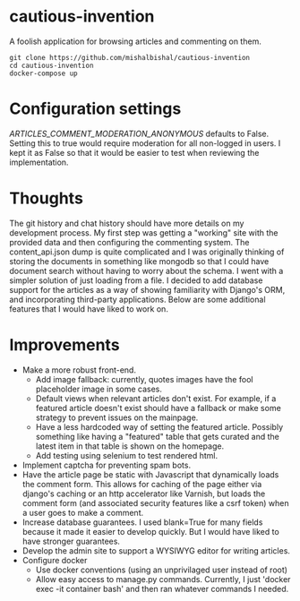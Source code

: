 # cautious-invention
A foolish application for browsing articles and commenting on them.

```
git clone https://github.com/mishalbishal/cautious-invention
cd cautious-invention
docker-compose up
```

Configuration settings
======================

*ARTICLES_COMMENT_MODERATION_ANONYMOUS* defaults to False. Setting this to true would require
moderation for all non-logged in users. I kept it as False so that it would be easier to test
when reviewing the implementation.

Thoughts
========

The git history and chat history should have more details on my development process.
My first step was getting a "working" site with the provided data and then configuring the
commenting system. The content_api.json dump is quite complicated and I was originally
thinking of storing the documents in something like mongodb so that I could have document
search without having to worry about the schema. I went with a simpler solution of just
loading from a file.
I decided to add database support for the articles as a way of showing familiarity with
Django's ORM, and incorporating third-party applications. Below are some additional features
that I would have liked to work on.

Improvements
============

* Make a more robust front-end.
  * Add image fallback: currently, quotes images have the fool placeholder image in some cases. 
  * Default views when relevant articles don't exist. For example, if a featured article doesn't exist should
    have a fallback or make some strategy to prevent issues on the mainpage.
  * Have a less hardcoded way of setting the featured article. Possibly something like having a "featured"
    table that gets curated and the latest item in that table is shown on the homepage.
  * Add testing using selenium to test rendered html.
* Implement captcha for preventing spam bots.
* Have the article page be static with Javascript that dynamically loads the comment form.
  This allows for caching of the page either via django's caching or an http accelerator like Varnish,
  but loads the comment form (and associated security features like a csrf token) when a user goes to make a comment.
* Increase database guarantees. I used blank=True for many fields because it made it easier to
  develop quickly. But I would have liked to have stronger guarantees.
* Develop the admin site to support a WYSIWYG editor for writing articles.
* Configure docker
  * Use docker conventions (using an unprivilaged user instead of root)
  * Allow easy access to manage.py commands. Currently, I just 'docker exec -it container bash'
    and then ran whatever commands I needed.